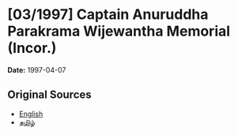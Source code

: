 # [03/1997] Captain Anuruddha Parakrama Wijewantha Memorial (Incor.)

**Date:** 1997-04-07

## Original Sources

- [English](https://documents.gov.lk/view/acts/1997/4/03-1997_E.pdf)
- [தமிழ்](https://documents.gov.lk/view/acts/1997/4/03-1997_T.pdf)
